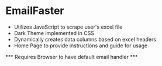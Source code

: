 # EmailFaster

- Utilizes JavaScript to scrape user's excel file
- Dark Theme implemented in CSS
- Dynamically creates data columns based on excel headers
- Home Page to provide instructions and guide for usage

*** Requires Browser to have default email handler ***
